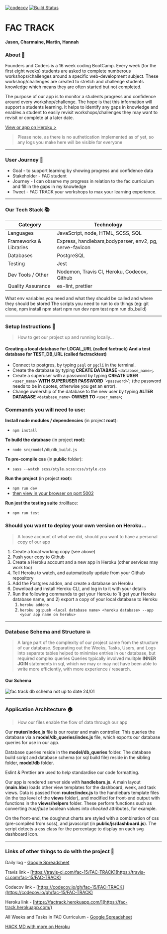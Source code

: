 [![codecov](https://codecov.io/gh/fac-15/FAC-TRACK/branch/staging/graph/badge.svg)](https://codecov.io/gh/fac-15/FAC-TRACK)
[![Build Status](https://travis-ci.org/fac-15/FAC-TRACK.svg?branch=staging)](https://travis-ci.org/fac-15/FAC-TRACK)

# FAC TRACK

#### Jason, Charmaine, Martin, Hannah

### About 📝
Founders and Coders is a 16 week coding BootCamp. Every week (for the first eight weeks) students are asked to complete numberous workshops/challenges around a specific web-development subject.
These workshop/challenges are created to stretch and challenge students knowledge which means they are often started but not completed. 

The purpose of our app is to monitor a students progress and confidence around every workshop/challenge. The hope is that this information will support a students learning. It helps to identify any gaps in knowledge and enables a student to easily revisit workshops/challenges they may want to revisit or complete at a later date.

[View or app on Heroku >](https://fac-track.herokuapp.com/)
> Please note, as there is no authetication implemented as of yet, so any logs you make here will be visible for everyone

---

### User Journey 🚦

- Goal - to support learning by showing progress and confidence data
- Stakeholder - FAC student
- Journey - I can observe my progress in relation to the fac curriculum and fill in the gaps in my knowledge
- Tweet - FAC TRACK your workshops to max your learning experience.

---

### Our Tech Stack 📚

| **Category**           | **Technology**                                                      |
| ---------------------- | ------------------------------------------------------------------- |
| Languages              | JavaScript, node, HTML, SCSS, SQL                                   |
| Frameworks & Libraries | Express, handlebars,bodyparser, env2, pg, serve-favicon             |
| Databases              | PostgreSQL                                                          |
| Testing                | Jest                                                                |
| Dev Tools / Other      | Nodemon, Travis CI, Heroku, Codecov, Github                         |
| Quality Assurance      | es-lint, prettier                                                   |

What env variables you need and what they should be called and where they should be stored
The scripts you need to run to do things (eg: git clone, npm install npm start npm run dev npm test npm run db_build)

---

### Setup Instructions 🔑

> How to get our project up and running locally...

#### Creating a local database for LOCAL_URL (called factrack) And a test database for TEST_DB_URL (called factracktest)

- Connect to postgres, by typing `psql` or `pgcli` in the terminal.
- Create the database by typing **CREATE DATABASE** `<database_name>`;.
- Create a superuser with a password by typing **CREATE USER** `<user_name>` **WITH SUPERUSER PASSWORD** '`<password>`'; (the password needs to be in quotes, otherwise you get an error).
- Change ownership of the database to the new user by typing **ALTER DATABASE** `<database_name>` **OWNER TO** `<user_name>`;


### Commands you will need to use:

**Install node modules / dependencies** (in project **root**):
- `npm install`

**To build the database** (in project **root**):
- `node src/model/db/db_build.js`

**To pre-compile css** (in **public** folder):
- `sass --watch scss/style.scss:css/style.css`

**Run the project** (in project **root**):
- `npm run dev`
- [then view in your browser on port 5002](http://localhost:5002/)

**Run jest the testing suite** :trollface:
- `npm run test`


### Should you want to deploy your own version on Heroku...
> A loose account of what we did, should you want to have a personal copy of our app

1. Create a local working copy (see above)
2. Push your copy to Github
3. Create a Heroku account and a new app in Heroku (other services may work too)
4. Tell Heroku to watch, and automatically update from your Github repository
3. Add the Postgres addon, and create a database on Heroku
4. Download and install Heroku CLI, and log in to it with your details
5. Run the following commands to get your Heroku to 1) get your Heroku database name, and 2) export a copy of your local database to Heroku
   1. `heroku addons`
   2. `heroku pg:push <local database name> <heroku database> --app <your app name on heroku>`


---

### Database Schema and Structure 💥

> A large part of the complexity of our project came from the structure of our database.
> Separating out the Weeks, Tasks, Users, and Logs into separate tables helped to minimise entries in our database, but required complex queries
> Queries typically involved mulitple **INNER JOIN** statements in sql, which we may or may not have been able to write more efficiently, with more experience / research.

#### Our Schema
![fac track db schema not up to date 24/01](https://user-images.githubusercontent.com/39189687/51178718-65f4be00-18bb-11e9-9b51-058bb82786bc.jpeg)


---

### Application Architecture 🏠
> How our files enable the flow of data through our app

Our **router/index.js** file is our router and main controller. This queries the database via a **model/db_queries/index.js** file, which exports our database queries for use in our app.

Database queries reside in the **model/db_queries** folder. The database build script and database schema (or sql build file) reside in the sibling folder, **model/db** folder.

Eslint & Prettier are used to _help_ standardise our code formatting.

Our app is rendered server side with **handlebars.js**. A main layout (**main.hbs**) loads other view templates for the dashboard, week, and task views. Data is passed from **router/index.js** to the handlebars template files (in the top level of the **views** folder), and modified for front-end output with functions in the **views/helpers** folder. These perform functions such as converting _true/false_ boolean values into _checked_ attributes, for example.

On the front-end, the doughnut charts are styled with a combination of css (pre-compiled from scss), and javascript (in **public/js/dashboard.js**). The script detects a css class for the percentage to display on each svg dashboard icon.

---

### Links of other things to do with the project 🔗


Daily log - [Google Spreadsheet](https://docs.google.com/spreadsheets/d/1mT5qh-N_ikzUz1FzJpAItd6elA6nm9ASVz7hDJK2Zmc/edit?usp=sharing)

Travis link - [https://travis-ci.com/fac-15/FAC-TRACK](https://travis-ci.com/fac-15/FAC-TRACK)

Codecov link - [https://codecov.io/gh/fac-15/FAC-TRACK](https://codecov.io/gh/fac-15/FAC-TRACK)

Heroku link - [https://factrack.herokuapp.com/](https://fac-track.herokuapp.com/)

All Weeks and Tasks in FAC Curriculum - [Google Spreadsheet](https://docs.google.com/spreadsheets/d/1MwHAFfLx2M5QbLrmUAFfXMMXEtk70T4te4qtPe0aabo/edit#gid=0)


[HACK MD with more on Heroku](https://hackmd.io/8j2s6VgTR7ideCsk9rD7ng?both)
